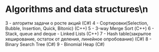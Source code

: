 # Algorithms and data structures\n
3 - алгоритм задачи о росте акций (С#)
4 - Сортировки(Selection, Bubble, Insertion, Quick, Bitonic) (С++)
5 - 3-way Merge Sort (С++)
6 - Stack, queue and deque - Linked Lists (C++)
7 - Hash table(закрытое хеширование, остаток от деления, линейное опробование) (C#)
8 - Binary Search Tree (C#)
9 - Binomial Heap (C#)
